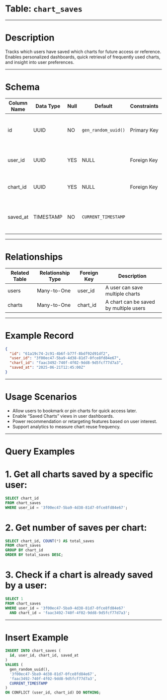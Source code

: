 # Table: `chart_saves`

---

# Description

Tracks which users have saved which charts for future access or reference. Enables personalized dashboards, quick retrieval of frequently used charts, and insight into user preferences.

---

# Schema

| Column Name | Data Type | Null | Default             | Constraints | Description                                   |
| ----------- | --------- | ---- | ------------------- | ----------- | --------------------------------------------- |
| id          | UUID      | NO   | `gen_random_uuid()` | Primary Key | Unique identifier for the chart save entry    |
| user_id     | UUID      | YES  | NULL                | Foreign Key | References the user who saved the chart       |
| chart_id    | UUID      | YES  | NULL                | Foreign Key | References the chart that was saved           |
| saved_at    | TIMESTAMP | NO   | `CURRENT_TIMESTAMP` |             | Timestamp indicating when the chart was saved |

---

# Relationships

| Related Table | Relationship Type | Foreign Key | Description                            |
| ------------- | ----------------- | ----------- | -------------------------------------- |
| users         | Many-to-One       | user_id     | A user can save multiple charts        |
| charts        | Many-to-One       | chart_id    | A chart can be saved by multiple users |

---

# Example Record

```json
{
  "id": "61a19c74-2c91-4b6f-b77f-8bdf92d91df2",
  "user_id": "3f00ec47-5ba9-4d38-81d7-0fce8fd84e67",
  "chart_id": "faac3492-740f-4f02-9dd8-9d5fcf77d7a3",
  "saved_at": "2025-06-21T12:45:00Z"
}
```

---

# Usage Scenarios

* Allow users to bookmark or pin charts for quick access later.
* Enable “Saved Charts” views in user dashboards.
* Power recommendation or retargeting features based on user interest.
* Support analytics to measure chart reuse frequency.

---

# Query Examples

# 1. Get all charts saved by a specific user:

```sql
SELECT chart_id
FROM chart_saves
WHERE user_id = '3f00ec47-5ba9-4d38-81d7-0fce8fd84e67';
```

# 2. Get number of saves per chart:

```sql
SELECT chart_id, COUNT(*) AS total_saves
FROM chart_saves
GROUP BY chart_id
ORDER BY total_saves DESC;
```

# 3. Check if a chart is already saved by a user:

```sql
SELECT 1
FROM chart_saves
WHERE user_id = '3f00ec47-5ba9-4d38-81d7-0fce8fd84e67'
  AND chart_id = 'faac3492-740f-4f02-9dd8-9d5fcf77d7a3';
```

---

# Insert Example

```sql
INSERT INTO chart_saves (
  id, user_id, chart_id, saved_at
)
VALUES (
  gen_random_uuid(),
  '3f00ec47-5ba9-4d38-81d7-0fce8fd84e67',
  'faac3492-740f-4f02-9dd8-9d5fcf77d7a3',
  CURRENT_TIMESTAMP
)
ON CONFLICT (user_id, chart_id) DO NOTHING;
```
